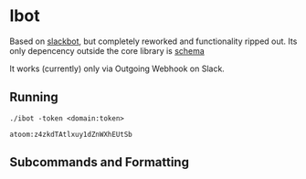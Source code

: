 # Ibot

Based on [slackbot](https://github.com/trinchan/slackbot), but completely
reworked and functionality ripped out. Its only depencency outside the core
library is [schema](https://github.com/gorilla/schema)

It works (currently) only via Outgoing Webhook on Slack.

## Running

`./ibot -token <domain:token>`

    atoom:z4zkdTAtlxuy1dZnWXhEUtSb

## Subcommands and Formatting
